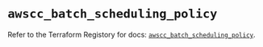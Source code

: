 # `awscc_batch_scheduling_policy`

Refer to the Terraform Registory for docs: [`awscc_batch_scheduling_policy`](https://registry.terraform.io/providers/hashicorp/awscc/0.70.0/docs/resources/batch_scheduling_policy).
